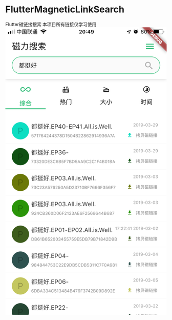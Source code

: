 # FlutterMagneticLinkSearch
Flutter磁链接搜索
本项目所有链接仅学习使用
![效果图](https://github.com/yjm2657/FlutterMagneticLinkSearch/blob/master/imges/IMG_2757.PNG)
